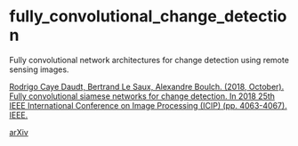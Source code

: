 # fully_convolutional_change_detection

Fully convolutional network architectures for change detection using remote sensing images.

[Rodrigo Caye Daudt, Bertrand Le Saux, Alexandre Boulch. (2018, October). Fully convolutional siamese networks for change detection. In 2018 25th IEEE International Conference on Image Processing (ICIP) (pp. 4063-4067). IEEE.](https://ieeexplore.ieee.org/abstract/document/8451652)

[arXiv](https://arxiv.org/abs/1810.08462)